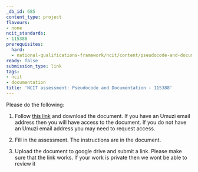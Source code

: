 ```yaml
---
_db_id: 685
content_type: project
flavours:
- none
ncit_standards:
- 115388
prerequisites:
  hard:
  - national-qualifications-framework/ncit/content/pseudocode-and-documentation
ready: false
submission_type: link
tags:
- ncit
- documentation
title: 'NCIT assessment: Pseudocode and Documentation - 115388'
---
```


Please do the following:

1. Follow [this link](https://drive.google.com/file/d/1Q8JtaldJXPZqqKMDWNNjGsg58F1ahTDU/view?usp=sharing) and download the document. If you have an Umuzi email address then you will have access to the document. If you do not have an Umuzi email address you may need to request access.

2. Fill in the assessment. The instructions are in the document. 
   
4. Upload the document to google drive and submit a link. Please make sure that the link works. If your work is private then we wont be able to review it